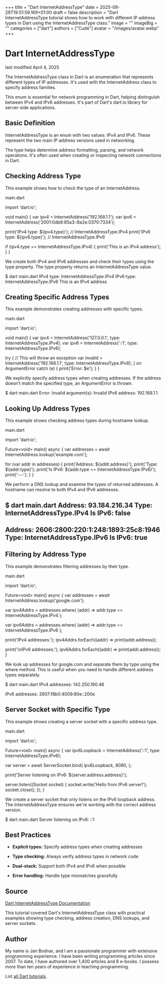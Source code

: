 +++
title = "Dart InternetAddressType"
date = 2025-08-29T19:51:59.169+01:00
draft = false
description = "Dart InternetAddressType tutorial shows how to work with different IP address types in Dart using the InternetAddressType class."
image = ""
imageBig = ""
categories = ["dart"]
authors = ["Cude"]
avatar = "/images/avatar.webp"
+++

# Dart InternetAddressType

last modified April 4, 2025

The InternetAddressType class in Dart is an enumeration that
represents different types of IP addresses. It's used with the
InternetAddress class to specify address families.

This enum is essential for network programming in Dart, helping distinguish
between IPv4 and IPv6 addresses. It's part of Dart's dart:io
library for server-side applications.

## Basic Definition

InternetAddressType is an enum with two values:
IPv4 and IPv6. These represent the two
main IP address versions used in networking.

The type helps determine address formatting, parsing, and network
operations. It's often used when creating or inspecting network
connections in Dart.

## Checking Address Type

This example shows how to check the type of an InternetAddress.

main.dart
  

import 'dart:io';

void main() {
  var ipv4 = InternetAddress('192.168.1.1');
  var ipv6 = InternetAddress('2001:0db8:85a3::8a2e:0370:7334');
  
  print('IPv4 type: ${ipv4.type}'); // InternetAddressType.IPv4
  print('IPv6 type: ${ipv6.type}'); // InternetAddressType.IPv6
  
  if (ipv4.type == InternetAddressType.IPv4) {
    print('This is an IPv4 address');
  }
}

We create both IPv4 and IPv6 addresses and check their types using
the type property. The type property returns an InternetAddressType
value.

$ dart main.dart
IPv4 type: InternetAddressType.IPv4
IPv6 type: InternetAddressType.IPv6
This is an IPv4 address

## Creating Specific Address Types

This example demonstrates creating addresses with specific types.

main.dart
  

import 'dart:io';

void main() {
  var ipv4 = InternetAddress('127.0.0.1', type: InternetAddressType.IPv4);
  var ipv6 = InternetAddress('::1', type: InternetAddressType.IPv6);
  
  try {
    // This will throw an exception
    var invalid = InternetAddress('192.168.1.1', type: InternetAddressType.IPv6);
  } on ArgumentError catch (e) {
    print('Error: $e');
  }
}

We explicitly specify address types when creating addresses. If the
address doesn't match the specified type, an ArgumentError is thrown.

$ dart main.dart
Error: Invalid argument(s): Invalid IPv6 address: 192.168.1.1

## Looking Up Address Types

This example shows checking address types during hostname lookup.

main.dart
  

import 'dart:io';

Future&lt;void&gt; main() async {
  var addresses = await InternetAddress.lookup('example.com');
  
  for (var addr in addresses) {
    print('Address: ${addr.address}');
    print('Type: ${addr.type}');
    print('Is IPv6: ${addr.type == InternetAddressType.IPv6}');
    print('---');
  }
}

We perform a DNS lookup and examine the types of returned addresses.
A hostname can resolve to both IPv4 and IPv6 addresses.

$ dart main.dart
Address: 93.184.216.34
Type: InternetAddressType.IPv4
Is IPv6: false
---
Address: 2606:2800:220:1:248:1893:25c8:1946
Type: InternetAddressType.IPv6
Is IPv6: true
---

## Filtering by Address Type

This example demonstrates filtering addresses by their type.

main.dart
  

import 'dart:io';

Future&lt;void&gt; main() async {
  var addresses = await InternetAddress.lookup('google.com');
  
  var ipv4Addrs = addresses.where(
    (addr) =&gt; addr.type == InternetAddressType.IPv4
  );
  
  var ipv6Addrs = addresses.where(
    (addr) =&gt; addr.type == InternetAddressType.IPv6
  );
  
  print('IPv4 addresses:');
  ipv4Addrs.forEach((addr) =&gt; print(addr.address));
  
  print('\nIPv6 addresses:');
  ipv6Addrs.forEach((addr) =&gt; print(addr.address));
}

We look up addresses for google.com and separate them by type using
the where method. This is useful when you need to handle different
address types separately.

$ dart main.dart
IPv4 addresses:
142.250.190.46

IPv6 addresses:
2607:f8b0:4009:80e::200e

## Server Socket with Specific Type

This example shows creating a server socket with a specific address type.

main.dart
  

import 'dart:io';

Future&lt;void&gt; main() async {
  var ipv6Loopback = InternetAddress('::1', type: InternetAddressType.IPv6);
  
  var server = await ServerSocket.bind(
    ipv6Loopback,
    8080,
  );
  
  print('Server listening on IPv6: ${server.address.address}');
  
  server.listen((Socket socket) {
    socket.write('Hello from IPv6 server!');
    socket.close();
  });
}

We create a server socket that only listens on the IPv6 loopback address.
The InternetAddressType ensures we're working with the correct address
version.

$ dart main.dart
Server listening on IPv6: ::1

## Best Practices

- **Explicit types:** Specify address types when creating addresses

- **Type checking:** Always verify address types in network code

- **Dual-stack:** Support both IPv4 and IPv6 when possible

- **Error handling:** Handle type mismatches gracefully

## Source

[Dart InternetAddressType Documentation](https://api.dart.dev/stable/dart-io/InternetAddressType-class.html)

This tutorial covered Dart's InternetAddressType class with practical examples
showing type checking, address creation, DNS lookups, and server sockets.

## Author

My name is Jan Bodnar, and I am a passionate programmer with extensive
programming experience. I have been writing programming articles since 2007.
To date, I have authored over 1,400 articles and 8 e-books. I possess more
than ten years of experience in teaching programming.

List [all Dart tutorials](/dart/).